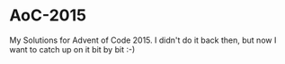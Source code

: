 # AoC-2015
My Solutions for Advent of Code 2015. I didn't do it back then, but now I want to catch up on it bit by bit  :-)
